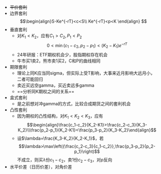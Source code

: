 - ~~平价套利~~
- 边界套利$$\begin{align}S-Ke^{-rT}<c<S\\
	  Ke^{-rT}<p<K
	  \end{align}
	  $$
- 垂直套利 
	- 对$K_1<K_2$，应有$C_1>C_2, P_1<P_2$$$0<\min(c_1-c_2,p_2-p_1)<(K_2-K_1)e^{-rT}$$
	- 24年研报：ETF期权机会少，股指期权存在机会
	- 牛市买1卖2，熊市卖1买2，C和P的曲线相同
- 期限套利
	- 理论上同K应当同sigma，但实际上受T影响，大事来近月影响大远月小，二者可能回归
	- 卖近买远空gamma，买近卖远多gamma
	- ==分析同K期权之间的关系==
- 盒式套利
	- 是之前想对冲gamma的方式，比较合成期货之间的套利机会
- 凸性套利
	- 因为期权的凸性结构，对$K_1<K_2<K_3$，应有$$\begin{align}\frac{c_1-c_2}{K_2-K1}>\frac{c_2-c_3}{K_3-K_2}\\\frac{p_2-p_1}{K_2-K1}<\frac{p_3-p_2}{K_3-K_2}\end{align}$$
	- 设$\lambda=\frac{K_3-K_2}{K_2-K_1}$，若$$\lambda>\max\left({\frac{c_2-c_3}{c_1-c_2}},\frac{p_3-p_2}{p_2-p_1}\right)$$不成立，则买$\lambda$份$c_1-c_2$，卖1份$c_2-c_3$，对$p$反向
- 水平价差（日历价差），对角价差